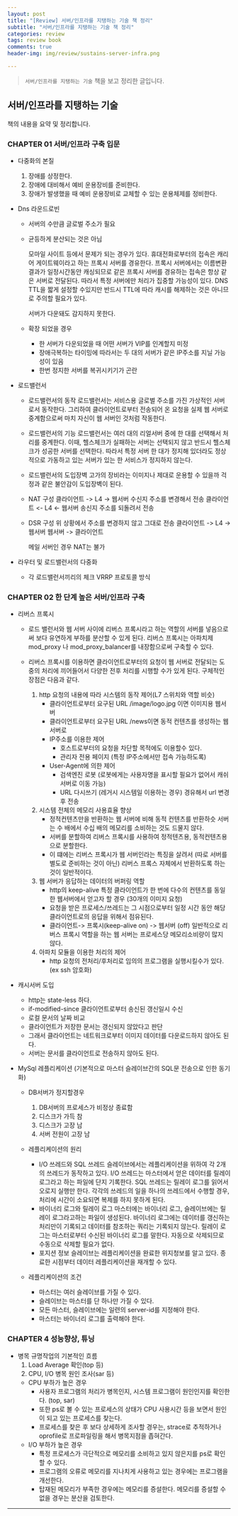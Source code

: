 ```yaml
---  
layout: post  
title: "[Review] 서버/인프라를 지탱하는 기술 책 정리"  
subtitle: "서버/인프라를 지탱하는 기술 책 정리"  
categories: review
tags: review book 
comments: true
header-img: img/review/sustains-server-infra.png

---
```

> `서버/인프라를 지탱하는 기술` 책을 보고 정리한 글입니다.

## 서버/인프라를 지탱하는 기술

책의 내용을 요약 및 정리합니다.

### CHAPTER 01 서버/인프라 구축 입문

* 다중화의 본질
    1. 장애를 상정한다.
    2. 장애에 대비해서 예비 운용장비를 준비한다.
    3. 장애가 발생했을 때 예비 운용장비로 교체할 수 있는 운용체제를 정비한다.

* Dns 라운드로빈
    * 서버의 수만큼 글로벌 주소가 필요
    * 균등하게 분산되는 것은 아님

      모마일 사이트 등에서 문제가 되는 경우가 있다. 휴대전화로부터의 접속은 캐리어
      게이트웨이라고 하는 프록시 서버를 경유한다. 프록시 서버에서는 이름변환 결과가
      일정시간동안 캐싱되므로 같은 프록시 서버를 경유하는 접속은 항상 같은 서버로 전달된다.
      따라서 특정 서버에만 처리가 집중할 가능성이 있다. DNS TTL을 짧게 설정할 수있지만
      반드시 TTL에 따라 캐시를 해제하는 것은 아니므로 주의할 필요가 있다.

      서버가 다운돼도 감지하지 못한다.

    * 확장 되었을 경우
        * 한 서버가 다운되었을 때 어떤 서버가 VIP를 인계할지 미정
        * 장애극복하는 타이밍에 따라서는 두 대의 서버가 같은 IP주소를 지닐 가능성이 있음
        * 한번 정지한 서버를 복귀시키기가 곤란

* 로드밸런서
    * 로드밸런서의 동작
      로드밸런서는 서비스용 글로벌 주소를 가진 가상적인 서버로서 동작한다.
      그리하여 클라이언트로부터 전송되어 온 요청을 실제 웹 서버로 중계함으로써 마치 자신이 웹 서버인 것처럼 작동한다.
    * 로드밸런서의 기능
      로드밸런서는 여러 대의 리얼서버 중에 한 대를 선택해서 처리를 중계한다. 이때, 헬스체크가
      실패하는 서버는 선택되지 않고 반드시 헬스체크가 성공한 서버를 선택한다.
      따라서 특정 서버 한 대가 정지해 있더라도 정상적으로 가동하고 있는 서버가 있는 한 서비스가 정지하지 않는다.
    * 로드밸런서의 도입장벽
      고가의 장비라는 이미지나 제대로 운용할 수 있을까 걱정과 같은 불안감이 도입장벽이 된다.

    * NAT 구성
      클라이언트 -> L4 -> 웹서버
      수신지 주소를 변경해서 전송
      클라이언트 <- L4 <- 웹서버
      송신지 주소를 되돌려서 전송

    * DSR 구성
      위 상황에서 주소를 변경하지 않고 그대로 전송
      클라이언트 -> L4 -> 웹서버
      웹서버 -> 클라이언트

      메일 서버인 경우 NAT는 불가

* 라우터 및 로드밸런서의 다중화
    * 각 로드밸런서끼리의 체크 VRRP 프로토콜 방식

### CHAPTER 02 한 단계 높은 서버/인프라 구축

* 리버스 프록시
    * 로드 밸런서와 웹 서버 사이에 리버스 프록시라고 하는
      역할의 서버를 넣음으로써 보다 유연하게 부하를 분산할 수 있게 된다.
      리버스 프록시는 아파치제 mod_proxy 나 mod_proxy_balancer를 내장함으로써
      구축할 수 있다.

    * 리버스 프록시를 이용하면 클라이언트로부터의 요청이 웹 서버로 전달되는 도중의
      처리에 끼어들어서 다양한 전후 처리를 시행할 수가 있게 된다.
      구체적인 장점은 다음과 같다.
        1. http 요청의 내용에 따라 시스템의 동작 제어(L7 스위치와 역할 비슷)
            * 클라이언트로부터 요구된 URL /image/logo.jpg 이면 이미지용 웹서버
            * 클라이언트로부터 요구된 URL /news이면 동적 컨텐츠를 생성하는 웹서버로
            * IP주소를 이용한 제어
                - 호스트로부터의 요청을 차단할 목적에도 이용할수 있다.
                - 관리자 전용 페이지 (특정 IP주소에서만 접속 가능하도록)
            * User-Agent에 의한 제어
                - 검색엔진 로봇 (로봇에게는 사용자명을 표시할 필요가 없어서 캐쉬서버로 이동 가능)
                - URL 다시쓰기 (레거시 시스템일 이용하는 경우) 경유해서 url 변경 후 전송
        2. 시스템 전체의 메모리 사용효율 향상
            * 정적컨텐츠만을 반환하는 웹 서버에 비해 동적 컨텐츠를 반환하슷 서버는  수 배에서 수십 배의 메모리를
              소비하는 것도 드물지 않다.
            * 서버를 분할하여 리버스 프록시를 사용하여 정적텐츠용, 동적컨텐츠용으로 분할한다.
            * 이 떄에는 리버스 프록시가 웹 서버인라는 특징을 살려서 (따로 서버를 별도로 준비하는 것이 아닌) 리버스 프록스
              자체에서 반환하도록 하는 것이 일반적이다.
        3. 웹 서버가 응답하는 데이터의 버퍼링 역할
            * http의 keep-alive 특정 클라이언트가 한 번에 다수의 컨텐츠를 동일한
              웹서버에서 얻고자 할 경우 (30개의 이미지 요청)
            * 요청을 받은 프로세스/쓰레드는 그 시점으로부터 일정 시간 동안 해당
              클라이언트로의 응답을 위해서 점유된다.
            * 클라이언트-> 프록시(keep-alive on) -> 웹서버 (off)
              일반적으로 리버스 프록시 역할을 하는 웹 서버는 프로세스당 메모리소비량이
              많지 않다.
        4. 아파치 모듈을 이용한 처리의 제어
            * http 요청의 전처리/후처리로 임의의 프로그램을 실행시킬수가 있다.
              (ex ssh 암호화)

* 캐시서버 도입
    * http는 state-less 하다.
    * if-modified-since 클라이언트로부터 송신된 갱신일시 수신
    * 로컬 문서의 날짜 비교
    * 클라이언트가 저장한 문서는 갱신되지 않았다고 판단
    * 그래서 클라이언트는 네트워크로부터 이미지 데이터를 다운로드하지 않아도 된다.
    * 서버는 문서를 클라이언트로 전송하지 않아도 된다.

* MySql 레플리케이션 (기본적으로 마스터 슬레이브간의 SQL문 전송으로 인한 동기화)
    * DB서버가 정지할경우
        1. DB서버의 프로세스가 비정상 종료함
        2. 디스크가 가득 참
        3. 디스크가 고장 남
        4. 서버 전원이 고장 남
    * 레플리케이션의 원리
        * I/O 쓰레드와 SQL 쓰레드
          슬레이브에서는 레플리케이션을 위하여 각 2개의 쓰레드가 동작하고 있다.
          I/O 쓰레드는 마스터에서 얻은 데이터를 릴레이 로그라고 하는 파일에 단지 기록한다.
          SQL 쓰레드는 릴레이 로그를 읽어서 오로지 실행만 한다.
          각각의 쓰레드의 일을 하나의 쓰레드에서 수행할 경우, 처리에 시간이 소요되면 복제를 하지 못하게 된다.
        * 바이너리 로그와 릴레이 로그
          마스터에는 바이너리 로그, 슬레이브에는 릴레이 로그라고하는 파일이 생성된다.
          바이너리 로그에는 데이터를 갱신하는 처리만이 기록되고 데이터를 참조하는 쿼리는 기록되지 않는다.
          릴레이 로그는 마스터로부터 수신된 바이너리 로그를 말한다.
          자동으로 삭제되므로 수동으로 삭제할 필요가 없다.
        * 포지션 정보
          슬레이브는 레플리케이션을 완료한 위지청보를 알고 있다. 종료한 시점부터 데이터 레플리케이션을 재개할 수 있다.

    * 레플리케이션의 조건
        * 마스터는 여러 슬레이브를 가질 수 있다.
        * 슬레이브는 마스터를 단 하나만 가질 수 있다.
        * 모든 마스터, 슬레이브에는 일련의 server-id를 지정해야 한다.
        * 마스터는 바이너리 로그를 출력해야 한다.

### CHAPTER 4 성능향상, 튜닝
* 병목 규명작업의 기본적인 흐름
  1. Load Average 확인(top 등)
  2. CPU, I/O 병목 원인 조사(sar 등)
    * CPU 부하가 높은 경우
        * 사용자 프로그램의 처리가 병목인지, 시스템 프로그램이 원인인지를 확인한다. (top, sar)
        * 또한 ps로 볼 수 있는 프로세스의 상태가 CPU 사용시간 등을 보면서 원인이 되고 있는 프로세스를 찾는다.
        * 프로세스를 찾은 후 보다 상세하게 조사할 경우는, strace로 추적하거나 oprofile로 프로파일링을 해서 병목지점을 좁혀간다.
    * I/O 부하가 높은 경우
        * 특정 프로세스가 극단적으로 메모리를 소비하고 있지 않은지를 ps로 확인할 수 있다.
        * 프로그램의 오류로 메모리를 지나치게 사용하고 있는 경우에는 프로그램을 개선한다.
        * 탑재된 메모리가 부족한 경우에는 메모리를 증설한다. 메모리를 증설할 수 없을 경우는 분산을 검토한다.
        
---